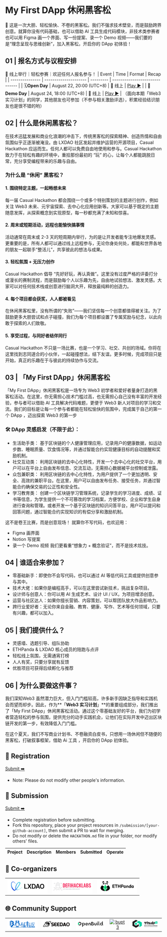 # My First DApp 休闲黑客松

<!-- [English](/docs/README_EN-US.md) | [简体中文](/docs/README_ZH-CN.md) -->

🧬 这是一次大胆、轻松愉快、不卷的黑客松。我们不强求技术壁垒，而是鼓励跨界创意。就算你没有代码基础，也可以借助 AI 工具生成代码模块，非技术类参赛者也可以用 Figma 画一个界面、写一份提案、录一个 Demo 视频——我们要的是“理念呈现与思维创新”，加入黑客松，开启你的 DApp 初体验！


## 01 | 报名方式与议程安排
📍 线上举行｜轻松参赛｜欢迎任何人报名参与！
| Event           | Time                  | Format    | Recap                |
| --------------- | --------------------- | --------- | ------------------------------ |
| 🗓**Open Day**  | August 22, 20:00 (UTC+8) | 📍 线上 | [Play ▶️](https://example.com/) |
| 🏁**Demo Day** | August 24, 18:00 (UTC+8) | 📍 线上 |   [Play ▶️](https://example.com/)  |
（面向本期「Web3 实习计划」的同学，其他朋友也可参加（不参与相关激励评选），积累经验结识朋友也是很不错的哟）

## 02 | 什么是休闲黑客松？
在技术迅猛发展和商业化浪潮的冲击下，传统黑客松的探索精神、创造热情和自由氛围似乎正逐渐被淹没。由 LXDAO 社区发起并维护运营的开源项目，Casual Hackathon 应运而生。任何人都可以免费自由地使用和参与。Casual Hackathon 致力于在轻松有趣的环境中，重拾那份最初的 “玩” 的心，让每个人都能跳脱日常，充分享受编程带来的乐趣与自由。

### **为什么是 “休闲” 黑客松？**
#### 1. **围绕特定主题，一起畅想未来**
每一届 Casual Hackathon 都会围绕一个或多个特别策划的主题进行创作，例如关注 Web3 未来、元宇宙探索、去中心化应用创新等。大家可以基于既定的主题随意发挥，从探索概念到实现原型，每一秒都充满了未知和惊喜。
#### 2. **周末或短期活动，远程也能愉快搞事情**
活动通常在周末或 2-3 天的短周期内举行，为的是让开发者能专注地爆发灵感。更重要的是，所有人都可以通过线上远程参与，无论你身处何处，都能和世界各地的朋友一起联手“整活儿”，共享彼此的想法与成果。
#### 3. **轻松氛围 + 无压力创作**
Casual Hackathon 倡导 “先好好玩，再认真做”。这里没有过度严格的评委打分或漫长的赛制流程，而是鼓励每个人以乐趣为先，自由地试验想法、激发灵感。大家可以对任何技术栈或创意进行脑洞大开，释放最纯粹的创造力。
#### 4. **每个项目都会获奖，人人都被看见**
在休闲黑客松里，没有所谓的“失败”——我们坚信每一个创意都值得被关注。为了鼓励更多大胆尝试和点子碰撞，我们为每个项目都设置了专属奖励与纪念，以此向敢于探索的人们致敬。
#### 5. **享受过程，与同好者结伴同行**
Casual Hackathon 不只是一场比赛，也是一个学习、社交、共创的场域。你将在这里找到志同道合的小伙伴，一起碰撞想法，结下友谊。更多时候，完成项目只是开始，真正的乐趣在于与彼此的持续协作与交流。


## 03 | 「My First DApp」休闲黑客松
「My First DApp」休闲黑客松是一场专为 Web3 初学者和爱好者量身打造的黑客松活动。在这里，你无需担心技术门槛过高，也无需担心自己没有丰富的开发经验，参与者可以借助 AI 工具解决代码难题，更便于 Web3 新人对项目的学习和交流。我们的目标是让每一个参与者都能在轻松愉快的氛围中，完成属于自己的第一个 DApp ，迈出探索 Web3 的第一步

### 🛠️ **DApp 灵感启发（不限于此）**：

- 生活助手类：
基于区块链的个人健康管理应用，记录用户的健康数据，如运动步数、睡眠质量、饮食情况等，并通过智能合约实现健康目标的自动提醒和奖励机制。
- 社交互动类：
利用区块链的去中心化特性，开发一个去中心化的社交平台，用户可以在平台上自由发布信息、交流互动，无需担心数据被平台控制或泄露。
- 众包兼职类：
利用区块链的去中心化特性，为用户提供了一个更加透明、安全、高效的兼职平台。在这里，用户可以自由发布任务、接受任务，并通过智能合约确保交易的公正性和安全性。
- 学习教育类：
创建一个区块链学习管理系统，记录学生的学习进度、成绩、证书等信息，为学生提供一个不可篡改的学习档案，方便学校、企业和学生自身进行查询和管理。或者开发一个基于区块链的知识问答平台，用户可以提问和回答问题，通过智能合约实现知识的有偿分享和激励机制。

这不是卷王比赛，而是创意现场！
就算你不写代码，也欢迎用：
- Figma 画界面
- Notion 写提案
- 录一个 Demo 视频
我们更看重“想象力 + 概念验证”，而不是技术炫技。


## 04 | **谁适合来参加？**

- 零基础新手：即使你不会写代码，也可以通过 AI 等低代码工具或提供创意参与其中。
- 技术大佬：如果你是编程高手，可以在这里尝试新技术，挑战复杂项目。
- 设计师与创意人：你可以用 AI 生成艺术、设计 UI / UX，为项目增添创意。
- 运营与社区达人：如果你擅长营销、内容策划，可以帮团队放大作品影响力。
- 跨行业爱好者：无论你来自金融、教育、健康、写作、艺术等任何领域，只要有兴趣，都可以加入。


## 05 | **我们提供什么？**

- 灵感墙、选题引导、组队协助
- ETHPanda & LXDAO 核心成员的陪跑与点评
- 轻松线上氛围，无需通宵打榜
- 人人有奖，只要分享就有反馈
- 优胜项目可获得后续孵化与推荐


## 06 | **为什么要做这件事？**

我们深知Web3 虽然潜力巨大，但入门门槛较高，许多新手因缺乏指导和实践机会而望而却步。因此，作为**「**Web3 实习计划**」**的重要组成部分，我们推出了「My First DApp」休闲黑客松活动。通过这个零基础友好的平台，我们为初学者营造轻松的参与氛围，提供充分的动手实践机会，让他们在实际开发中迈出区块链开发的第一步，有效降低入门门槛。

在这个夏天，我们不写商业计划书、不卷融资白皮书，只想用一场休闲但不随便的黑客松，打破叙事框架，借助 Ai 工具 ，开启你的 DApp 初体验。



## 📝 Registration

[Submit ➡️](https://github.com/CasualHackathon/MyFirstDapp/issues/new?title=Registration&body=Name%5B%E5%A7%93%E5%90%8D%5D:%0A%0ABrief%20personal%20introduction%20including%20skills%20and%20experience%EF%BC%88%E7%AE%80%E7%9F%AD%E4%BB%8B%E7%BB%8D%E4%B8%AA%E4%BA%BA%E6%8A%80%E8%83%BD%E4%B8%8E%E7%BB%8F%E9%AA%8C%EF%BC%89%0ADescription%5B%E4%B8%AA%E4%BA%BA%E4%BB%8B%E7%BB%8D%5D:%0A%0ATelegram%20%7C%20WeChat%20%7C%20Discord%20%7C%20Email%20%7C%20X(Twitter)%20%7C%20GitHub%0AContactMethod%5B%E8%81%94%E7%B3%BB%E6%96%B9%E5%BC%8F%5D:%0A%0Ae.g.,%20@username,%20email@example.com%0AContact%5B%E8%81%94%E7%B3%BB%E8%B4%A6%E5%8F%B7%5D:)

- Note: Please do not modify other people's information.

<!-- Registration star -->

<!-- Registration end -->


## 🎯 Submission

[Submit ➡️](https://github.com/CasualHackathon/MyFirstDapp/issues/new?title=Submission&body=ProjectName%5B%E9%A1%B9%E7%9B%AE%E5%90%8D%E7%A7%B0%5D:%0A%0ABrief%20description%20about%20your%20project%20in%20one%20sentence%EF%BC%88%E7%AE%80%E8%A6%81%E6%8F%8F%E8%BF%B0%E6%82%A8%E7%9A%84%E9%A1%B9%E7%9B%AE%EF%BC%89%0AProjectDescription%5B%E9%A1%B9%E7%9B%AE%E6%8F%8F%E8%BF%B0%5D:%0A%0A%20Your%20wallet%20address%20or%20ENS%20domain%20on%20Ethereum%20mainnet%EF%BC%88%E6%82%A8%E5%9C%A8%E4%BB%A5%E5%A4%AA%E5%9D%8A%E4%B8%BB%E7%BD%91%E4%B8%8A%E7%9A%84%E9%92%B1%E5%8C%85%E5%9C%B0%E5%9D%80%E6%88%96%20ENS%20%E5%9F%9F%E5%90%8D%EF%BC%89%0AWalletAddress%5B%E9%92%B1%E5%8C%85%E5%9C%B0%E5%9D%80%5D:) 

- Complete registration before submitting.
- Fork this repository, place your project resources in `/submission/[your-github-account]`, then submit a PR to wait for merging.
- Do not modify or delete the `HACKATHON.md` file in your folder, nor modify others' files.

<!-- Submission start -->
| Project | Description | Members | Submitted | Operate |
| ----------- | ----------------- | -------------- | ------ | -------- |

<!-- Submission end -->


## 🤝 Co-organizers


<table>
    <tr>
        <td  align="center" valign="middle">
            <a href="https://lxdao.io/" target="_blank">
                <img src="./materials/images/LXDAO.png" alt="LXDAO" width="130" />
            </a>
        </td>
         <td align="center" valign="middle">
            <a href="https://defihacklabs.io/" target="_blank">
                <img src="./materials/images/defihacklabs.png" alt="defihacklabs" width="130" />
            </a>
        </td>
        <td  align="center" valign="middle">
            <a href="https://ethpanda.org/" target="_blank">
                <img src="./materials/images/ETHPanda.png" alt="ETHPanda" width="130" />
            </a>
        </td>
    </tr>
</table>

## 🌐 Community Support

<table>
    <tr>
        <td align="center" valign="middle">
            <a href="https://learnblockchain.cn/" target="_blank">
                <img src="./materials/images/learnblockchain.png" alt="learnblockchain" width="130" />
            </a>
        </td>
        <td align="center" valign="middle">
            <a href="https://seedao.xyz/" target="_blank">
                <img src="./materials/images/SEEDDAO.png" alt="SEEDDAO" width="130" />
            </a>
        </td>
        <td align="center" valign="middle">
            <a href="https://openbuild.xyz/" target="_blank">
                <img src="./materials/images/OpenBuild.png" alt="OpenBuild" width="130" />
            </a>
        </td>
        <td align="center" valign="middle">
            <a href="https://x.com/BUPT3DAO" target="_blank">
                <img src="./materials/images/imagesbupt3.png" alt="bupt3" width="130" />
            </a>
        </td>
        <td align="center" valign="middle">
            <a href="https://x.com/THUBA_DAO/" target="_blank">
                <img src="./materials/images/thuba.png" alt="THUBA_DAO" width="130" />
            </a>
        </td>
    </tr>
</table>
